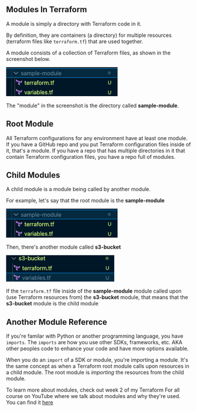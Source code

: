## Modules In Terraform

A module is simply a directory with Terraform code in it. 

By definition, they are containers (a directory) for multiple resources (terraform files like `terraform.tf`) that are used together.

A module consists of a collection of Terraform files, as shown in the screenshot below.

![](images/module_dir.jpg)

The "module" in the screenshot is the directory called **sample-module**.

## Root Module
All Terraform configurations for any environment have at least one module. If you have a GitHub repo and you put Terraform configuration files inside of it, that's a module. If you have a repo that has multiple directories in it that contain Terraform configuration files, you have a repo full of modules.

## Child Modules
A child module is a module being called by another module.

For example, let's say that the root module is the **sample-module**

![](images/module_dir.jpg)

Then, there's another module called **s3-bucket**

![](images/s3-module.jpg)

If the `terraform.tf` file inside of the **sample-module** module called upon (use Terraform resources from) the **s3-bucket** module, that means that the **s3-bucket** module is the child module

## Another Module Reference

If you're familar with Python or another programming language, you have `imports`. The `imports` are how you use other SDKs, frameworks, etc. AKA other peoples code to enhance your code and have more options available.

When you do an `import` of a SDK or module, you're importing a module. It's the same concept as when a Terraform root module calls upon resources in a child module. The root module is *importing* the resources from the child module.



To learn more about modules, check out week 2 of my Terraform For all course on YouTube where we talk about modules and why they're used. You can find it [here](https://www.youtube.com/watch?v=PR3RnimYd2k&t=1s)